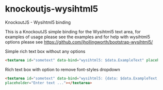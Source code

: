 knockoutjs-wysihtml5
====================

KnockoutJS - Wysihtml5 binding

This is a KnockoutJS simple binding for the Wysihtml5 text area, for examples of usage please see the examples and for help with wysihtml5 options please see https://github.com/jhollingworth/bootstrap-wysihtml5/ 

Simple rich text box without any options
```html
<textarea id="sometext" data-bind="wysihtml5: $data.ExampleText" placeholder="Enter text ..."></textarea>
````

Rich text box with option to remove font-styles dropdown
```html
<textarea id="sometext" data-bind="wysihtml5: {data: $data.ExampleText, options: {'font-styles': false}}" 
placeholder="Enter text ..."></textarea>
```
